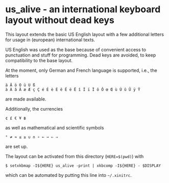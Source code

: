 us_alive - an international keyboard layout without dead keys
=============================================================

This layout extends the basic US English layout with a few additional
letters for usage in (european) international texts.

US English was used as the base because of convenient access to
punctuation and stuff for programming. Dead keys are avoided, to keep
compatibility to the base layout.

At the moment, only German and French language is supported,
i.e., the letters

    ä Ä ö Ö ü Ü ß
    à À â Â æ Æ ç Ç é É è È ê Ê ë Ë î Î ï Ï ô Ô œ Œ ù Ù û Û ÿ Ÿ

are made available.

Additionally, the currencies

    ¢ £ € ¥ ฿

as well as mathematical and scientific symbols

    ° ≠ ≈ ≤ ≥ ∪ ∩ ∘ ← → ⇐ ⇒

are set up.


The layout can be activated from this directory (`HERE=$(pwd)`) with

    $ setxkbmap -I${HERE} us_alive -print | xkbcomp -I${HERE} - $DISPLAY

which can be automated by putting this line into `~/.xinitrc`.
